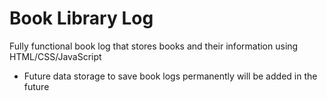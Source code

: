 # Book Library Log

Fully functional book log that stores books and their information using HTML/CSS/JavaScript
- Future data storage to save book logs permanently will be added in the future